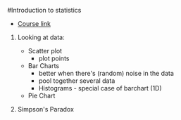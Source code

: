 #Introduction to statistics
- [Course link](https://www.udacity.com/course/intro-to-statistics--st101)

1. Looking at data:
    - Scatter plot
        - plot points
    - Bar Charts
        - better when there's (random) noise in the data
        - pool together several data
        - Histograms - special case of barchart (1D)
    - Pie Chart

2. Simpson's Paradox
